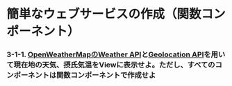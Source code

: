 # 簡単なウェブサービスの作成（関数コンポーネント）

### 3-1-1. [OpenWeatherMapのWeather API](https://openweathermap.org/api)と[Geolocation API](https://developer.mozilla.org/ja/docs/Web/API/Geolocation_API)を用いて現在地の天気、摂氏気温をViewに表示せよ。ただし、すべてのコンポーネントは関数コンポーネントで作成せよ

